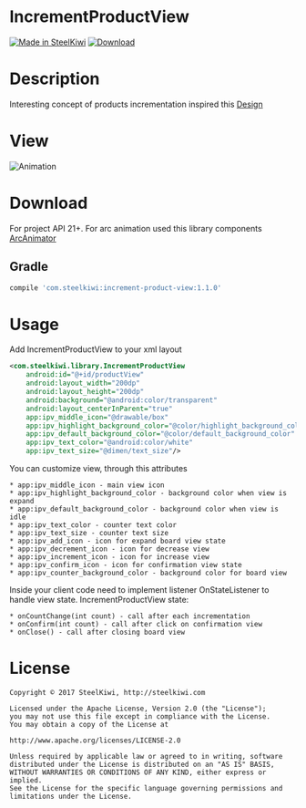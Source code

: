 # IncrementProductView

[![Made in SteelKiwi](https://github.com/steelkiwi/IncrementProductView/blob/master/assets/made_in_steelkiwi.png)](http://steelkiwi.com/blog/)
[ ![Download](https://api.bintray.com/packages/soulyaroslav/maven/increment-product-view/images/download.svg) ](https://bintray.com/soulyaroslav/maven/increment-product-view/_latestVersion)
# Description

Interesting concept of products incrementation inspired this [Design](https://dribbble.com/shots/1769468-Product-Animation)

# View

![Animation](https://github.com/steelkiwi/IncrementProductView/blob/master/assets/animation.gif)

# Download

For project API 21+.
For arc animation used this library components [ArcAnimator](https://github.com/asyl/ArcAnimator)

## Gradle

```gradle
compile 'com.steelkiwi:increment-product-view:1.1.0'
```

# Usage

Add IncrementProductView to your xml layout

```xml
<com.steelkiwi.library.IncrementProductView
    android:id="@+id/productView"
    android:layout_width="200dp"
    android:layout_height="200dp"
    android:background="@android:color/transparent"
    android:layout_centerInParent="true"
    app:ipv_middle_icon="@drawable/box"
    app:ipv_highlight_background_color="@color/highlight_background_color"
    app:ipv_default_background_color="@color/default_background_color"
    app:ipv_text_color="@android:color/white"
    app:ipv_text_size="@dimen/text_size"/>
```

You can customize view, through this attributes

    * app:ipv_middle_icon - main view icon
    * app:ipv_highlight_background_color - background color when view is expand
    * app:ipv_default_background_color - background color when view is idle
    * app:ipv_text_color - counter text color
    * app:ipv_text_size - counter text size
    * app:ipv_add_icon - icon for expand board view state
    * app:ipv_decrement_icon - icon for decrease view
    * app:ipv_increment_icon - icon for increase view
    * app:ipv_confirm_icon - icon for confirmation view state
    * app:ipv_counter_background_color - background color for board view

Inside your client code need to implement listener OnStateListener to handle view state.
IncrementProductView state:

    * onCountChange(int count) - call after each incrementation
    * onConfirm(int count) - call after click on confirmation view
    * onClose() - call after closing board view



# License

```
Copyright © 2017 SteelKiwi, http://steelkiwi.com

Licensed under the Apache License, Version 2.0 (the "License");
you may not use this file except in compliance with the License.
You may obtain a copy of the License at

http://www.apache.org/licenses/LICENSE-2.0

Unless required by applicable law or agreed to in writing, software
distributed under the License is distributed on an "AS IS" BASIS,
WITHOUT WARRANTIES OR CONDITIONS OF ANY KIND, either express or implied.
See the License for the specific language governing permissions and
limitations under the License.
```
